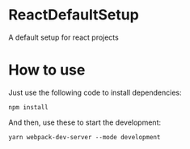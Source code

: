 # ReactDefaultSetup
A default setup for react projects

# How to use

Just use the following code to install dependencies:

```npm install```

And then, use these to start the development:

```yarn webpack-dev-server --mode development```